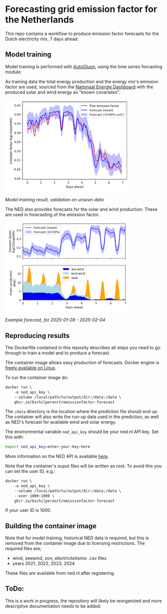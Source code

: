 # Forecasting grid emission factor for the Netherlands

This repo contains a workflow to produce emission factor forecasts for the Dutch
electricity mix, 7 days ahead.

## Model training
Model training is performed with [AutoGluon](https://auto.gluon.ai/), using the time
series forcasting module.

As training data the total energy production and the energy mix's emission factor are
used, sourced from the [Nationaal Energie Dashboard](https://ned.nl/)
with the produced solar and wind energy as "known covariates".

<img src="model_test.png" alt="Model training test result" width="400"/>

*Model training result, validation on unseen data*

The NED also provides forecasts for the solar and wind production.
These are used in forecasting of the emission factor.

<img src="example_forecast.png" alt="Example forecast" width="400"/>

*Example forecast, for 2025-01-28 - 2025-02-04*

## Reproducing results

The Dockerfile contained in this reposity describes all steps you need to go
through to train a model and to produce a forecast.

The container image allows easy production of forecasts.
Docker engine is [freely available on Linux](https://docs.docker.com/engine/install/).

To run the container image do:

```docker
docker run \
    -e ned_api_key \
    --volume /local/path/to/output/dir:/data:/data \
    ghcr.io/bschilperoort/emissionfactor-forecast
```

The `/data` directory is the location where the prediction file should end up.
The container will also write the run-up data used in the prediction, as well as
NED's forecast for available wind and solar energy.

The environmental variable `ned_api_key` should be your ned.nl API key. Set this with:
```sh
export ned_api_key=enter-your-key-here
```
More information on the NED API is available [here](https://ned.nl/nl/api).

Note that the container's ouput files will be written as root. To avoid this you
can set the user ID, e.g.:
```docker
docker run \
    -e ned_api_key \
    --volume /local/path/to/output/dir:/data:/data \
    --user 1000:1000 \
    ghcr.io/bschilperoort/emissionfactor-forecast
```
If your user ID is 1000.

## Building the container image

Note that for model training, historical NED data is required, but this is removed
from the container image due to licensing restrictions. The required files are;
 - wind, zeewind, zon, electriciteitsmix .csv files
 - years 2021, 2022, 2023, 2024

These files are available from ned.nl after registering.

## ToDo:
This is a work in progress, the repository will likely be reorganized and more
descriptive documentation needs to be added.
